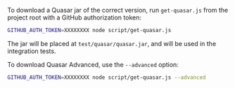 To download a Quasar jar of the correct version, run `get-quasar.js` from the
project root  with a GitHub authorization token:

```sh
GITHUB_AUTH_TOKEN=XXXXXXXX node script/get-quasar.js
```

The jar will be placed at `test/quasar/quasar.jar`, and will be used in the
integration tests.

To download Quasar Advanced, use the `--advanced` option:

```sh
GITHUB_AUTH_TOKEN=XXXXXXXX node script/get-quasar.js --advanced
```
